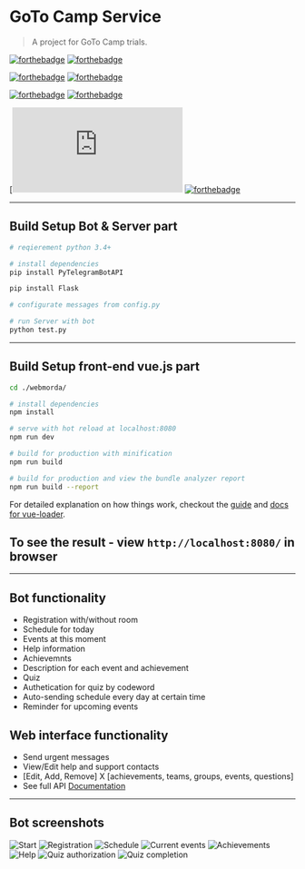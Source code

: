 # GoTo Camp Service

> A project for GoTo Camp trials.

[![forthebadge](http://forthebadge.com/images/badges/60-percent-of-the-time-works-every-time.svg)]()
[![forthebadge](http://forthebadge.com/images/badges/contains-cat-gifs.svg)](https://github.com/TeamFrom306/GoTo-Camp-Service/blob/master/webmorda/index.html)

[![forthebadge](http://forthebadge.com/images/badges/made-with-python.svg)](https://github.com/TeamFrom306/GoTo-Camp-Service/blob/master/server/test.py)
[![forthebadge](http://forthebadge.com/images/badges/made-with-vue.svg)](https://github.com/TeamFrom306/GoTo-Camp-Service/blob/master/webmorda/src/main.js)

[![forthebadge](http://forthebadge.com/images/badges/uses-js.svg)](https://github.com/TeamFrom306/GoTo-Camp-Service/blob/master/webmorda/src/web/ajax.js)
[![forthebadge](http://forthebadge.com/images/badges/uses-badges.svg)](http://forthebadge.com)

[![forthebadge](https://github.com/TeamFrom306/GoTo-Camp-Service/blob/master/webmorda/index.html)
[![forthebadge](http://forthebadge.com/images/badges/you-didnt-ask-for-this.svg)]()

---

## Build Setup Bot & Server part
``` bash
# reqierement python 3.4+

# install dependencies
pip install PyTelegramBotAPI

pip install Flask

# configurate messages from config.py

# run Server with bot
python test.py
```

---

## Build Setup front-end vue.js part

``` bash
cd ./webmorda/

# install dependencies
npm install

# serve with hot reload at localhost:8080
npm run dev

# build for production with minification
npm run build

# build for production and view the bundle analyzer report
npm run build --report
```

For detailed explanation on how things work, checkout the [guide](http://vuejs-templates.github.io/webpack/) and [docs for vue-loader](http://vuejs.github.io/vue-loader).

## To see the result - view `http://localhost:8080/` in browser

---

## Bot functionality

- Registration with/without room
- Schedule for today
- Events at this moment
- Help information
- Achievemnts
- Description for each event and achievement
- Quiz
- Authetication for quiz by codeword
- Auto-sending schedule every day at certain time
- Reminder for upcoming events


## Web interface functionality

- Send urgent messages
- View/Edit help and support contacts
- [Edit, Add, Remove] X [achievements, teams, groups, events, questions]
- See full API [Documentation](https://github.com/TeamFrom306/GoTo-Camp-Service/wiki/Web-API-Documetnation)

---
## Bot screenshots

![Start](https://image.ibb.co/kBkFLa/2017_03_26_1.png)
![Registration](https://image.ibb.co/i6WY6F/2017_03_26_2.png)
![Schedule](https://image.ibb.co/ed0RRF/2017_03_26_5.png)
![Current events](https://image.ibb.co/nGWY6F/2017_03_26_7.png)
![Achievements](https://image.ibb.co/jxgpfa/2017_03_26_8.png)
![Help](https://image.ibb.co/m9cUfa/2017_03_26_10.png)
![Quiz authorization](https://image.ibb.co/bFLFLa/2017_03_26_12.png)
![Quiz completion](https://image.ibb.co/iqdfmF/2017_03_26_14.png)
